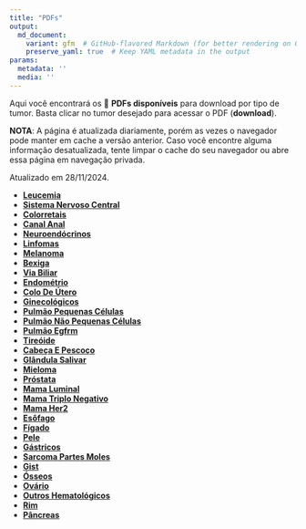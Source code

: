 ```yaml
---
title: "PDFs"
output: 
  md_document:
    variant: gfm  # GitHub-flavored Markdown (for better rendering on GitHub)
    preserve_yaml: true  # Keep YAML metadata in the output
params:
  metadata: ''
  media: ''
---
```


Aqui você encontrará os 📝 **PDFs disponíveis** para download por tipo
de tumor. Basta clicar no tumor desejado para acessar o PDF
(**download**).

**NOTA**: A página é atualizada diariamente, porém as vezes o navegador
pode manter em cache a versão anterior. Caso você encontre alguma
informação desatualizada, tente limpar o cache do seu navegador ou abre
essa página em navegação privada.

Atualizado em 28/11/2024.

- [**Leucemia**](https://coeoralmeds-e768.restdb.io/media/674818b9f63b80480006e7ba?download=true)
- [**Sistema Nervoso
  Central**](https://coeoralmeds-e768.restdb.io/media/674818bbf63b80480006e7bd?download=true)
- [**Colorretais**](https://coeoralmeds-e768.restdb.io/media/674818bef63b80480006e7c1?download=true)
- [**Canal
  Anal**](https://coeoralmeds-e768.restdb.io/media/674818c0f63b80480006e7c3?download=true)
- [**Neuroendócrinos**](https://coeoralmeds-e768.restdb.io/media/674818c2f63b80480006e7c5?download=true)
- [**Linfomas**](https://coeoralmeds-e768.restdb.io/media/674818c4f63b80480006e7c7?download=true)
- [**Melanoma**](https://coeoralmeds-e768.restdb.io/media/674818c5f63b80480006e7c9?download=true)
- [**Bexiga**](https://coeoralmeds-e768.restdb.io/media/674818c7f63b80480006e7cb?download=true)
- [**Via
  Biliar**](https://coeoralmeds-e768.restdb.io/media/674818c9f63b80480006e7cd?download=true)
- [**Endométrio**](https://coeoralmeds-e768.restdb.io/media/674818cbf63b80480006e7cf?download=true)
- [**Colo De
  Útero**](https://coeoralmeds-e768.restdb.io/media/674818ccf63b80480006e7d1?download=true)
- [**Ginecológicos**](https://coeoralmeds-e768.restdb.io/media/674818cef63b80480006e7d3?download=true)
- [**Pulmão Pequenas
  Células**](https://coeoralmeds-e768.restdb.io/media/674818d0f63b80480006e7d5?download=true)
- [**Pulmão Não Pequenas
  Células**](https://coeoralmeds-e768.restdb.io/media/674818d2f63b80480006e7d7?download=true)
- [**Pulmão
  Egfrm**](https://coeoralmeds-e768.restdb.io/media/674818d3f63b80480006e7d9?download=true)
- [**Tireóide**](https://coeoralmeds-e768.restdb.io/media/674818d7f63b80480006e7dd?download=true)
- [**Cabeça E
  Pescoço**](https://coeoralmeds-e768.restdb.io/media/674818d9f63b80480006e7df?download=true)
- [**Glândula
  Salivar**](https://coeoralmeds-e768.restdb.io/media/674818dbf63b80480006e7e1?download=true)
- [**Mieloma**](https://coeoralmeds-e768.restdb.io/media/674818dcf63b80480006e7e3?download=true)
- [**Próstata**](https://coeoralmeds-e768.restdb.io/media/674818def63b80480006e7e5?download=true)
- [**Mama
  Luminal**](https://coeoralmeds-e768.restdb.io/media/674818e2f63b80480006e7e9?download=true)
- [**Mama Triplo
  Negativo**](https://coeoralmeds-e768.restdb.io/media/674818e3f63b80480006e7eb?download=true)
- [**Mama
  Her2**](https://coeoralmeds-e768.restdb.io/media/674818e5f63b80480006e7ed?download=true)
- [**Esôfago**](https://coeoralmeds-e768.restdb.io/media/674818e7f63b80480006e7ef?download=true)
- [**Fígado**](https://coeoralmeds-e768.restdb.io/media/674818e9f63b80480006e7f1?download=true)
- [**Pele**](https://coeoralmeds-e768.restdb.io/media/674818eaf63b80480006e7f3?download=true)
- [**Gástricos**](https://coeoralmeds-e768.restdb.io/media/674818ecf63b80480006e7f5?download=true)
- [**Sarcoma Partes
  Moles**](https://coeoralmeds-e768.restdb.io/media/674818eef63b80480006e7f7?download=true)
- [**Gist**](https://coeoralmeds-e768.restdb.io/media/674818f0f63b80480006e7f9?download=true)
- [**Ósseos**](https://coeoralmeds-e768.restdb.io/media/674818f1f63b80480006e7fb?download=true)
- [**Ovário**](https://coeoralmeds-e768.restdb.io/media/674818f3f63b80480006e7fd?download=true)
- [**Outros
  Hematológicos**](https://coeoralmeds-e768.restdb.io/media/674818f5f63b80480006e7ff?download=true)
- [**Rim**](https://coeoralmeds-e768.restdb.io/media/674818f6f63b80480006e801?download=true)
- [**Pâncreas**](https://coeoralmeds-e768.restdb.io/media/674818f8f63b80480006e803?download=true)
